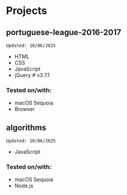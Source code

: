 # Projects

## portuguese-league-2016-2017

`Updated: 10/06/2025`

- HTML
- CSS
- JavaScript
- jQuery # v3.7.1

### Tested on/with:

- macOS Sequoia
- Browser

## algorithms

`Updated: 10/06/2025`

- JavaScript

### Tested on/with:

- macOS Sequoia
- Node.js
